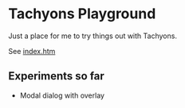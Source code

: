 # Tachyons Playground

Just a place for me to try things out with Tachyons. 

See [index.htm](index.htm)

## Experiments so far

 * Modal dialog with overlay
 